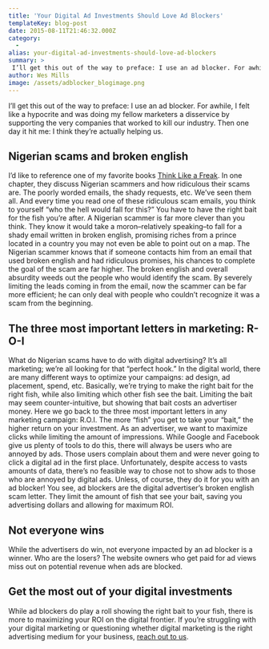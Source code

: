 ```yaml
---
title: 'Your Digital Ad Investments Should Love Ad Blockers'
templateKey: blog-post
date: 2015-08-11T21:46:32.000Z
category: 
  -
alias: your-digital-ad-investments-should-love-ad-blockers
summary: > 
 I’ll get this out of the way to preface: I use an ad blocker. For awhile, I felt like a hypocrite and was doing my fellow marketers a disservice by supporting the very companies that worked to kill our industry. Then one day it hit me: I think they’re actually helping us.    	Nigerian scams and broken english I’d like to reference one of my favorite books Think Like a Freak. In one chapter, they discuss Nigerian scammers and how ridiculous their scams are. The poorly worded emails, the shady requests, etc. We’ve seen them all. And every time you read one of these ridiculous scam emails, you think to yourself "who the hell would fall for this?"
author: Wes Mills
image: /assets/adblocker_blogimage.png
---
```


I’ll get this out of the way to preface: I use an ad blocker. For awhile, I felt like a hypocrite and was doing my fellow marketers a disservice by supporting the very companies that worked to kill our industry. Then one day it hit me: I think they’re actually helping us.  

Nigerian scams and broken english
---------------------------------

I’d like to reference one of my favorite books [Think Like a Freak](http://www.amazon.com/Think-Like-Freak-Authors-Freakonomics/dp/0062218336). In one chapter, they discuss Nigerian scammers and how ridiculous their scams are. The poorly worded emails, the shady requests, etc. We’ve seen them all. And every time you read one of these ridiculous scam emails, you think to yourself “who the hell would fall for this?” You have to have the right bait for the fish you’re after. A Nigerian scammer is far more clever than you think. They know it would take a moron–relatively speaking–to fall for a shady email written in broken english, promising riches from a prince located in a country you may not even be able to point out on a map. The Nigerian scammer knows that if someone contacts him from an email that used broken english and had ridiculous promises, his chances to complete the goal of the scam are far higher. The broken english and overall absurdity weeds out the people who would identify the scam. By severely limiting the leads coming in from the email, now the scammer can be far more efficient; he can only deal with people who couldn’t recognize it was a scam from the beginning.  

The three most important letters in marketing: R-O-I
----------------------------------------------------

What do Nigerian scams have to do with digital advertising? It’s all marketing; we’re all looking for that “perfect hook.” In the digital world, there are many different ways to optimize your campaigns: ad design, ad placement, spend, etc. Basically, we’re trying to make the right bait for the right fish, while also limiting which other fish see the bait. Limiting the bait may seem counter-intuitive, but showing that bait costs an advertiser money. Here we go back to the three most important letters in any marketing campaign: R.O.I. The more “fish” you get to take your “bait,” the higher return on your investment. As an advertiser, we want to maximize clicks while limiting the amount of impressions. While Google and Facebook give us plenty of tools to do this, there will always be users who are annoyed by ads. Those users complain about them and were never going to click a digital ad in the first place. Unfortunately, despite access to vasts amounts of data, there’s no feasible way to chose not to show ads to those who are annoyed by digital ads. Unless, of course, they do it for you with an ad blocker! You see, ad blockers are the digital advertiser’s broken english scam letter. They limit the amount of fish that see your bait, saving you advertising dollars and allowing for maximum ROI.  

Not everyone wins
-----------------

While the advertisers do win, not everyone impacted by an ad blocker is a winner. Who are the losers? The website owners who get paid for ad views miss out on potential revenue when ads are blocked.  

Get the most out of your digital investments
--------------------------------------------

While ad blockers do play a roll showing the right bait to your fish, there is more to maximizing your ROI on the digital frontier. If you’re struggling with your digital marketing or questioning whether digital marketing is the right advertising medium for your business, [reach out to us](/contact).